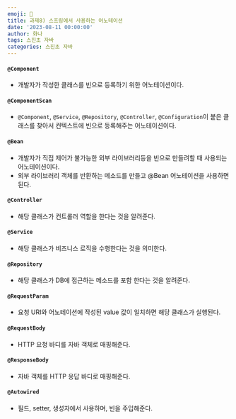 ```yaml
---
emoji: 🐢
title: 과제8) 스프링에서 사용하는 어노테이션
date: '2023-08-11 00:00:00'
author: 화나
tags: 스진초 자바
categories: 스진초 자바
---
```


#### `@Component`

- 개발자가 작성한 클래스를 빈으로 등록하기 위한 어노테이션이다.

#### `@ComponentScan`

- `@Component`, `@Service`, `@Repository`, `@Controller`, `@Configuration`이 붙은 클래스를 찾아서 컨텍스트에 빈으로 등록해주는 어노테이션이다.

#### `@Bean`

- 개발자가 직접 제어가 불가능한 외부 라이브러리등을 빈으로 만들려할 때 사용되는 어노테이션이다.
- 외부 라이브러리 객체를 반환하는 메소드를 만들고 @Bean 어노테이션을 사용하면 된다.

#### `@Controller`

- 해당 클래스가 컨트롤러 역할을 한다는 것을 알려준다.

#### `@Service`

- 해당 클래스가 비즈니스 로직을 수행한다는 것을 의미한다.

#### `@Repository`

- 해당 클래스가 DB에 접근하는 메소드를 포함 한다는 것을 알려준다.

#### `@RequestParam`

- 요청 URI와 어노테이션에 작성된 value 값이 일치하면 해당 클래스가 실행된다.

#### `@RequestBody`

- HTTP 요청 바디를 자바 객체로 매핑해준다.

#### `@ResponseBody`

- 자바 객체를 HTTP 응답 바디로 매핑해준다.

#### `@Autowired`

- 필드, setter, 생성자에서 사용하며, 빈을 주입해준다.

```toc

```
